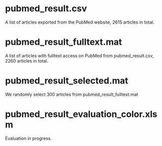 # pubmed_result.csv  
A list of articles exported from the PubMed website, 2615 articles in total.

# pubmed_result_fulltext.mat  
A list of articles with fulltext access on PubMed from pubmed_result.csv, 2260 articles in total. 

# pubmed_result_selected.mat  
We randomly select 300 articles from pubmed_result_fulltext.mat  

# pubmed_result_evaluation_color.xlsm  
Evaluation in progress.
